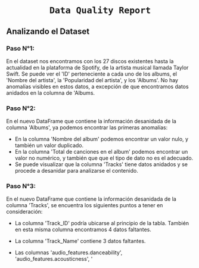 # <h1 align="center">**`Data Quality Report`**</h1>

## Analizando el Dataset

### **Paso N°1:**

En el dataset nos encontramos con los 27 discos existentes hasta la actualidad en la plataforma de Spotify, de la artista musical llamada Taylor Swift.
Se puede ver el 'ID' perteneciente a cada uno de los albums, el 'Nombre del artista', la 'Popularidad del artista', y los 'Albums'. No hay anomalías visibles en estos datos, a excepción de que encontramos datos anidados en la columna de 'Albums.

### **Paso N°2:**

En el nuevo DataFrame que contiene la información desanidada de la columna 'Albums', ya podemos encontrar las primeras anomalías:
- En la columna 'Nombre del album' podemos encontrar un valor nulo, y también un valor duplicado.
- En la columna 'Total de canciones en el album' podemos encontrar un valor no numérico, y también que que el tipo de dato no es el adecuado.
- Se puede visualizar que la columna 'Tracks' tiene datos anidados y se procede a desanidar para analizarse el contenido.

### **Paso N°3:**

En el nuevo DataFrame que contiene la información desanidada de la columna 'Tracks', se encuentra los siguientes puntos a tener en consideración:
- La columna 'Track_ID' podría ubicarse al principio de la tabla. También en esta misma columna encontramos 4 datos faltantes.
- La columna 'Track_Name' contiene 3 datos faltantes.




- Las columnas 'audio_features.danceability', 'audio_features.acousticness', '